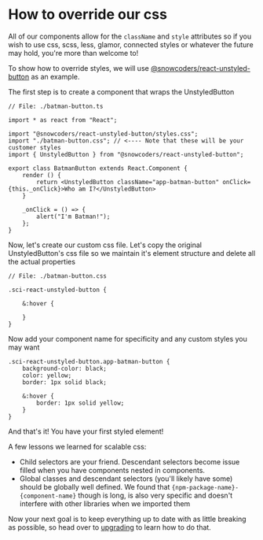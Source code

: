 # How to override our css
All of our components allow for the `className` and `style` attributes so if you wish to use css, scss, less, glamor, connected styles or whatever the future may hold, you're more than welcome to!

To show how to override styles, we will use [@snowcoders/react-unstyled-button](https://www.npmjs.com/package/@snowcoders/react-unstyled-button) as an example.

The first step is to create a component that wraps the UnstyledButton

```
// File: ./batman-button.ts

import * as react from "React";

import "@snowcoders/react-unstyled-button/styles.css";
import "./batman-button.css"; // <---- Note that these will be your customer styles
import { UnstyledButton } from "@snowcoders/react-unstyled-button";

export class BatmanButton extends React.Component {
    render () {
        return <UnstyledButton className="app-batman-button" onClick={this._onClick}>Who am I?</UnstyledButton>
    }

    _onClick = () => {
        alert("I'm Batman!");
    };
}
```

Now, let's create our custom css file. Let's copy the original UnstyledButton's css file so we maintain it's element structure and delete all the actual properties

```
// File: ./batman-button.css

.sci-react-unstyled-button {

    &:hover {

    }
}

```

Now add your component name for specificity and any custom styles you may want

```
.sci-react-unstyled-button.app-batman-button {
    background-color: black;
    color: yellow;
    border: 1px solid black;

    &:hover {
        border: 1px solid yellow;
    }
}

```

And that's it! You have your first styled element!

A few lessons we learned for scalable css:
 - Child selectors are your friend. Descendant selectors become issue filled when you have components nested in components.
 - Global classes and descendant selectors (you'll likely have some) should be globally well defined. We found that `{npm-package-name}-{component-name}` though is long, is also very specific and doesn't interfere with other libraries when we imported them

Now your next goal is to keep everything up to date with as little breaking as possible, so head over to [upgrading](./upgrading.md) to learn how to do that.